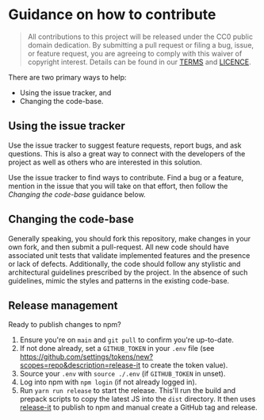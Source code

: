 # Guidance on how to contribute

> All contributions to this project will be released under the CC0 public domain
> dedication. By submitting a pull request or filing a bug, issue, or
> feature request, you are agreeing to comply with this waiver of copyright interest.
> Details can be found in our [TERMS](TERMS.md) and [LICENCE](LICENSE).


There are two primary ways to help:
 - Using the issue tracker, and
 - Changing the code-base.


## Using the issue tracker

Use the issue tracker to suggest feature requests, report bugs, and ask questions.
This is also a great way to connect with the developers of the project as well
as others who are interested in this solution.

Use the issue tracker to find ways to contribute. Find a bug or a feature, mention in
the issue that you will take on that effort, then follow the _Changing the code-base_
guidance below.


## Changing the code-base

Generally speaking, you should fork this repository, make changes in your
own fork, and then submit a pull-request. All new code should have associated unit
tests that validate implemented features and the presence or lack of defects.
Additionally, the code should follow any stylistic and architectural guidelines
prescribed by the project. In the absence of such guidelines, mimic the styles
and patterns in the existing code-base.

## Release management

Ready to publish changes to npm?

1. Ensure you're on `main` and `git pull` to confirm you're up-to-date.
2. If not done already, set a `GITHUB_TOKEN` in your `.env` file (see
   https://github.com/settings/tokens/new?scopes=repo&description=release-it
   to create the token value).
3. Source your `.env` with `source ./.env` (if `GITHUB_TOKEN` in unset).
2. Log into npm with `npm login` (if not already logged in).
3. Run `yarn run release` to start the release.
   This'll run the build and prepack scripts to copy the latest JS into
   the `dist` directory. It then uses
   [release-it](https://github.com/release-it/release-it/) to publish to
   npm and manual create a GitHub tag and release.
